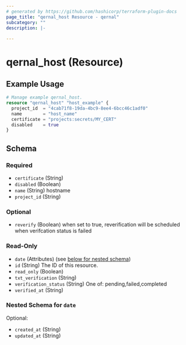 ```yaml
---
# generated by https://github.com/hashicorp/terraform-plugin-docs
page_title: "qernal_host Resource - qernal"
subcategory: ""
description: |-
  
---
```


# qernal_host (Resource)



## Example Usage

```terraform
# Manage example qernal_host.
resource "qernal_host" "host_example" {
  project_id  = "4cab71f8-19da-4bc9-8ee4-6bcc46c1adf0"
  name        = "host_name"
  certificate = "projects:secrets/MY_CERT"
  disabled    = true
}
```

<!-- schema generated by tfplugindocs -->
## Schema

### Required

- `certificate` (String)
- `disabled` (Boolean)
- `name` (String) hostname
- `project_id` (String)

### Optional

- `reverify` (Boolean) when set to true, reverification will be scheduled when verifcation status is failed

### Read-Only

- `date` (Attributes) (see [below for nested schema](#nestedatt--date))
- `id` (String) The ID of this resource.
- `read_only` (Boolean)
- `txt_verification` (String)
- `verification_status` (String) One of: pending,failed,completed
- `verified_at` (String)

<a id="nestedatt--date"></a>
### Nested Schema for `date`

Optional:

- `created_at` (String)
- `updated_at` (String)
